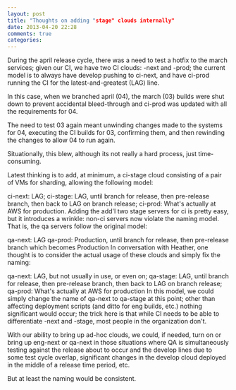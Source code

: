 ```yaml
---
layout: post
title: "Thoughts on adding "stage" clouds internally"
date: 2013-04-20 22:28
comments: true
categories: 
---
```

During the april release cycle, there was a need to test a hotfix to the march services; given our CI, we have two CI clouds: -next and -prod; the current model is to always have develop pushing to ci-next, and have ci-prod running the CI for the latest-and-greatest (LAG) line.

In this case, when we branched april (04), the march (03) builds were shut down to prevent accidental bleed-through and ci-prod was updated with all the requirements for 04.

The need to test 03 again meant unwinding changes made to the systems for 04, executing the CI builds for 03, confirming them, and then rewinding the changes to allow 04 to run again.

Situationally, this blew, although its not really a hard process, just time-consuming.

Latest thinking is to add, at minimum, a ci-stage cloud consisting of a pair of VMs for sharding, allowing the following model:

ci-next: LAG;
ci-stage: LAG, until branch for release, then pre-release branch, then back to LAG on branch release;
ci-prod: What's actually at AWS for production.
Adding the add'l two stage servers for ci is pretty easy, but it introduces a wrinkle: non-ci servers now violate the naming model. That is, the qa servers follow the original model:

qa-next: LAG
qa-prod: Production, until branch for release, then pre-release branch which becomes Production
In conversation with Heather, one thought is to consider the actual usage of these clouds and simply fix the naming:

qa-next: LAG, but not usually in use, or even on;
qa-stage: LAG, until branch for release, then pre-release branch, then back to LAG on branch release;
qa-prod: What's actually at AWS for production
In this model, we could simply change the name of qa-next to qa-stage at this point; other than affecting deployment scripts (and ditto for eng builds, etc.) nothing significant would occur; the trick here is that while CI needs to be able to differentiate -next and -stage, most people in the organization don't.

With our ability to bring up ad-hoc clouds, we could, if needed, turn on or bring up eng-next or qa-next in those situations where QA is simultaneously testing against the release about to occur and the develop lines due to some test cycle overlap, significant changes in the develop cloud deployed in the middle of a release time period, etc.

But at least the naming would be consistent.